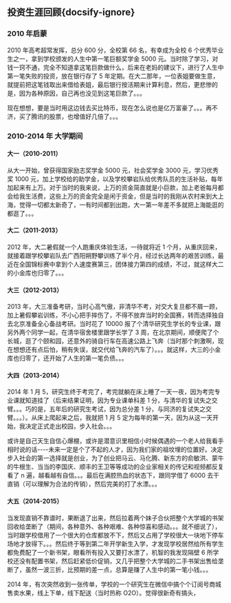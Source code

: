 ## 投资生涯回顾{docsify-ignore}

### 2010 年启蒙

2010 年高考超常发挥，总分 600 分，全校第 66 名，有幸成为全校 6 个优秀毕业生之一，拿到学校颁发的人生中第一笔巨额奖学金 5000 元。当时除了学习，对钱一窍不通，完全不知道拿这笔巨款做什么，后来在老妈的建议下，进行了人生中第一笔失败的投资，放在银行存了 5 年定期。在大二那年，一位表姐要做生意，就提前把这笔钱取出来借给表姐，最后银行按活期来计算利息，然后，更悲惨的是，因为各种原因，自己再也没见到这笔巨款了。。。

现在想想，要是当时用这边钱去买比特币，现在怎么说也是亿万富豪了。。。再不济，买了腾讯的股票，也增值好几倍了。。。

### 2010-2014 年 大学期间

#### 大一（2010-2011）

从大一开始，曾获得国家励志奖学金 5000 元，社会奖学金 3000 元，学习优秀奖 1000 元，加上学校给的助学金，以及学校攀岩队给优秀队员的生活补贴，每年加起来有上万。对于当时的我来说，上万的资金简直就是小巨款，加上老爸每月都会给我生活费，这些上万的资金完全是闲于资金，但是当时的我刚从农村来到大上海，觉得一切都太新奇了，一有时间都到出跑，大一第一年差不多就把上海能逛的都逛了。。。

#### 大二（2011-2013）

2012 年，大二暑假就一个人跑重庆体验生活，一待就将近 1 个月，从重庆回来，就接着跟学校攀岩队去广西阳朔野攀训练了半个月，经过长达两年的艰苦训练，最近在全国锦标赛中拿到个人速度赛第三，团体接力第四的成绩，不过，就这样大二的小金库也归零了。。。

#### 大三（2012-2013）

2013 年，大三准备考研，当时心高气傲，非清华不考，对交大复旦都不屑一顾，加上暑假攀岩训练，不小心把手摔伤了，不得不放弃当时的全国赛，转而选择独自去北京准备全心备战考研。当时花了 10000 报了个清华研究生学长的专业课，跟另外两个同学一起，在清华宿舍楼里跟学长学了 3 周，在北京期间，顺便爬了个长城，逛了个颐和园，还意外的骑自行车在高速公路上飞奔（当时那个刺激啊，现在想想还有点后怕，稍有失误，就交代给飞奔的汽车了）。。。就这样，大三的小金库也归零了，还开始了人生的第一笔负债。。。

#### 大四（2013-2014）

2014 年 1 月 5，研究生终于考完了，考完就躺在床上睡了一天一夜，因为考完专业课就知道挂了（后来结果证明，因为专业课单科差 1 分，与清华的复试失之交臂。。。巧的是，五年后的研究生考试，因为总分差 1 分，与同济的复试失之交臂。。。）。从床上爬起来之后，我就把 1 月 5 定为每年的第一天，因为从这一天开始，我决定正式走出校园，步入社会。。。

或许是自己天生自信心爆棚，或许是潜意识里相信小时候偶遇的一个老人给我看手相时说的话----未来一定是个了不起的人才，因为我们家的祖坟埋的位置好。决定步入社会的第一选择就是创业，为了创业把马云、马化腾、新东方的俞敏洪、蒙牛的牛根生、当当的李国庆、顺丰的王卫等等成功的企业家相关的传记和视频都反复看了 n 遍，越看越有自信。。。最后在满腔热血的状态下，跟同学借了 6000 去干直销（可以理解为合法的传销），然后完美的打了水漂。。。

#### 大五（2014-2015）

当发现直销不靠谱时，果断退了出来，然后拉着两个妹子合伙把整个大学城的书架回收给垄断了（期间，各种意外、各种艰难、各种惊喜和感动。。。就不细说了），当时跟学校借用了一个很大的仓库都放不下，然后又占用了学校很大一块地下停车场地才放得下。。。然后终于等到第二年开学新生入学，才发现学校居然给所有学生都免费配了一个新书架，眼看所有投入又要打水漂了，机智的我发现隔壁 6 所学校还没有配置书架，然后赶紧低价促销，又几乎把整个大学城的二手书架出售给垄断了，虽然一波三折，比预期的差一点，总算是赚了人生中的第一笔小钱。。。

2014 年，有次突然收到一张传单，学校的一个研究生在微信中搞个个订阅号商城售卖水果，线上下单，线下配送（当时热称 O2O）。觉得很新奇有搞头，
